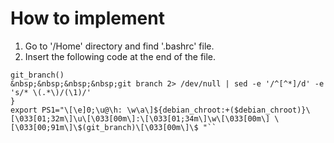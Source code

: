 # How to implement
1) Go to '/Home' directory and find '.bashrc' file.
2) Insert the following code at the end of the file.

```# Terminal Prompt:
git_branch()
&nbsp;&nbsp;&nbsp;&nbsp;git branch 2> /dev/null | sed -e '/^[^*]/d' -e 's/* \(.*\)/(\1)/'
}
export PS1="\[\e]0;\u@\h: \w\a\]${debian_chroot:+($debian_chroot)}\[\033[01;32m\]\u\[\033[00m\]:\[\033[01;34m\]\w\[\033[00m\] \[\033[00;91m\]\$(git_branch)\[\033[00m\]\$ "``

